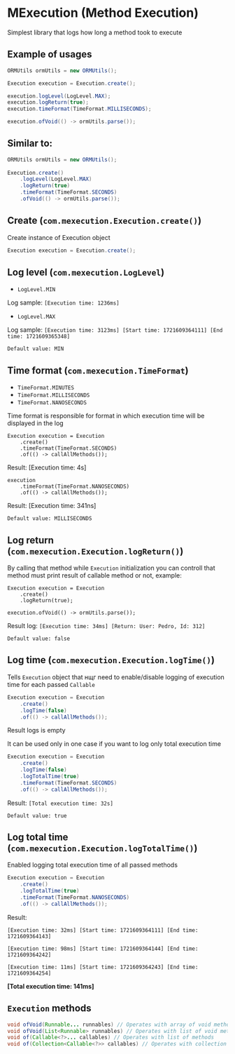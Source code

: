 
# MExecution (Method Execution)

Simplest library that logs how long a method took to execute

## Example of usages
```java
ORMUtils ormUtils = new ORMUtils();

Execution execution = Execution.create();

execution.logLevel(LogLevel.MAX);
execution.logReturn(true);
execution.timeFormat(TimeFormat.MILLISECONDS);

execution.ofVoid(() -> ormUtils.parse());
```
## Similar to:
```java
ORMUtils ormUtils = new ORMUtils();
        
Execution.create()
    .logLevel(LogLevel.MAX)
    .logReturn(true)
    .timeFormat(TimeFormat.SECONDS)
    .ofVoid(() -> ormUtils.parse());
```

## Create (`com.mexecution.Execution.create()`)
Create instance of Execution object
```java
Execution execution = Execution.create();
```

## Log level (`com.mexecution.LogLevel`)
* `LogLevel.MIN`

Log sample: `[Execution time: 1236ms]`
* `LogLevel.MAX`

Log sample: `[Execution time: 3123ms] [Start time: 1721609364111] [End time: 1721609365348]`

`Default value: MIN`

## Time format (`com.mexecution.TimeFormat`)
* `TimeFormat.MINUTES`
* `TimeFormat.MILLISECONDS`
* `TimeFormat.NANOSECONDS`

Time format is responsible for format in which execution time will be displayed in the log
```
Execution execution = Execution
    .create()
    .timeFormat(TimeFormat.SECONDS)
    .of(() -> callAllMethods());
```
Result: [Execution time: 4s]
```
execution
    .timeFormat(TimeFormat.NANOSECONDS)
    .of(() -> callAllMethods());
```
Result: [Execution time: 341ns]

`Default value: MILLISECONDS`
## Log return (`com.mexecution.Execution.logReturn()`)
By calling that method while `Execution` initialization you can controll that method must print result of callable method or not, example:
```
Execution execution = Execution
    .create()
    .logReturn(true);

execution.ofVoid(() -> ormUtils.parse());
```
Result log: `[Execution time: 34ms] [Return: User: Pedro, Id: 312]`

`Default value: false`

## Log time (`com.mexecution.Execution.logTime()`)
Tells `Execution` object that нщг need to enable/disable logging of execution time for each passed `Callable`
```java
Execution execution = Execution
    .create()
    .logTime(false)
    .of(() -> callAllMethods());
```
Result logs is empty

It can be used only in one case if you want to log only total execution time
```java
Execution execution = Execution
    .create()
    .logTime(false)
    .logTotalTime(true)
    .timeFormat(TimeFormat.SECONDS)
    .of(() -> callAllMethods());
```
Result: `[Total execution time: 32s]`

`Default value: true`

## Log total time (`com.mexecution.Execution.logTotalTime()`)
Enabled logging total execution time of all passed methods
```java
Execution execution = Execution
    .create()
    .logTotalTime(true)
    .timeFormat(TimeFormat.NANOSECONDS)
    .of(() -> callAllMethods());
```
Result:

`[Execution time: 32ms] [Start time: 1721609364111] [End time: 1721609364143]`

`[Execution time: 98ms] [Start time: 1721609364144] [End time: 1721609364242]`

`[Execution time: 11ms] [Start time: 1721609364243] [End time: 1721609364254]`

**[Total execution time: 141ms]**
## `Execution` methods
```java
void ofVoid(Runnable... runnables) // Operates with array of void methods
void ofVoid(List<Runnable> runnables) // Operates with list of void methods
void of(Callable<?>... callables) // Operates with list of methods
void of(Collection<Callable<?>> callables) // Operates with collection of methods
```
